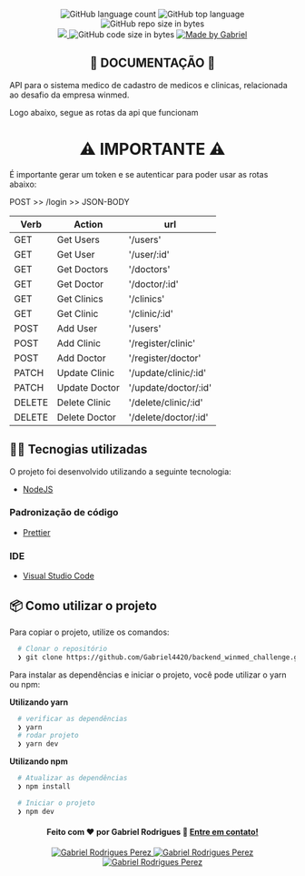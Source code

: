 <p align="center">
   <img alt="GitHub language count" src="https://img.shields.io/github/languages/count/Gabriel4420/backend_winmed_challenge">

  <img alt="GitHub top language" src="https://img.shields.io/github/languages/top/Gabriel4420/backend_winmed_challenge?logo=html">

  <img alt="GitHub repo size in bytes" src="https://img.shields.io/github/repo-size/Gabriel4420/backend_winmed_challenge?color=green">

  <br>
  
  <a href="https://www.codacy.com/manual/Gabriel4420/backend_winmed_challenge?utm_source=github.com&amp;utm_medium=referral&amp;utm_content=Gabriel4420/backend_winmed_challenge&amp;utm_campaign=Badge_Grade">
    <img src="https://app.codacy.com/project/badge/Grade/6dd6b46abeb14e99935a2b9ac5c6ede2"/>
  </a>
  
  <img alt="GitHub code size in bytes" src="https://img.shields.io/github/last-commit/Gabriel4420/backend_winmed_challenge">

  <a href="https://www.linkedin.com/in/gabriel-rodrigues-perez-2069b072/">
    <img alt="Made by Gabriel" src="https://img.shields.io/badge/made%20by-Gabriel-%2304D361">
  </a>
</p>

<h2 align="center"> 📖 DOCUMENTAÇÃO 📖</h2>

API para o sistema medico de cadastro de medicos e clinicas, relacionada ao desafio da empresa winmed.

Logo abaixo, segue as rotas da api que funcionam

<h1 align="center"> ⚠️ IMPORTANTE ⚠️ </h1>

É importante gerar um token e se autenticar para poder usar as rotas abaixo:

POST >> /login >> JSON-BODY

| Verb   | Action        | url                  |
| ------ | ------------- | -------------------- |
| GET    | Get Users     | '/users'             |
| GET    | Get User      | '/user/:id'          |
| GET    | Get Doctors   | '/doctors'           |
| GET    | Get Doctor    | '/doctor/:id'        |
| GET    | Get Clinics   | '/clinics'           |
| GET    | Get Clinic    | '/clinic/:id'        |
| POST   | Add User      | '/users'             |
| POST   | Add Clinic    | '/register/clinic'   |
| POST   | Add Doctor    | '/register/doctor'   |
| PATCH  | Update Clinic | '/update/clinic/:id' |
| PATCH  | Update Doctor | '/update/doctor/:id' |
| DELETE | Delete Clinic | '/delete/clinic/:id' |
| DELETE | Delete Doctor | '/delete/doctor/:id' |

## 👨‍💻️ Tecnogias utilizadas

O projeto foi desenvolvido utilizando a seguinte tecnologia:

- [NodeJS](https://node.com.br)

### Padronização de código

- [Prettier](https://prettier.io/)

### IDE

- [Visual Studio Code](https://code.visualstudio.com/)

## 📦️ Como utilizar o projeto

Para copiar o projeto, utilize os comandos:

```bash
  # Clonar o repositório
  ❯ git clone https://github.com/Gabriel4420/backend_winmed_challenge.git

```

Para instalar as dependências e iniciar o projeto, você pode utilizar o yarn ou npm:

**Utilizando yarn**

```bash
  # verificar as dependências
  ❯ yarn
  # rodar projeto
  ❯ yarn dev
```

**Utilizando npm**

```bash
  # Atualizar as dependências
  ❯ npm install

  # Iniciar o projeto
  ❯ npm dev
```

<h4 align="center">
  Feito com ❤️ por Gabriel Rodrigues 👋️ <a href="mailto:gabriel_rodrigues_perez@hotmail.com">Entre em contato!</a>
</h4>

<p align="center">

  <a href="https://www.linkedin.com/in/gabriel-rodrigues-perez-2069b072/">
    <img alt="Gabriel Rodrigues Perez" src="https://img.shields.io/badge/LinkedIn-Gabriel_Rodrigues-0e76a8?style=flat&logoColor=white&logo=linkedin">
  </a>
  <a href="https://www.facebook.com/gabriel.rodrigues.perez">
    <img alt="Gabriel Rodrigues Perez" src="https://img.shields.io/badge/Facebook-Gabriel_Rodrigues-1778F2?style=flat&logoColor=white&logo=facebook">
  </a>
  <a href="https://www.instagram.com/gabriel_rodrigues_perez/">
    <img alt="Gabriel Rodrigues Perez" src="https://img.shields.io/badge/Instagram-@gabriel4420-833AB4?style=flat&logoColor=white&logo=instagram">
  </a>
  
  
</p>
